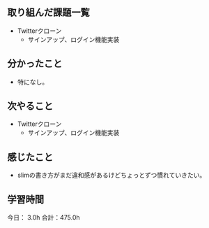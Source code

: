 ## 取り組んだ課題一覧
*  Twitterクローン
   * サインアップ、ログイン機能実装
## 分かったこと
* 特になし。
  
    
    

## 次やること
*  Twitterクローン
   * サインアップ、ログイン機能実装
## 感じたこと
*  slimの書き方がまだ違和感があるけどちょっとずつ慣れていきたい。
 
## 学習時間
今日： 3.0h
合計：475.0h
